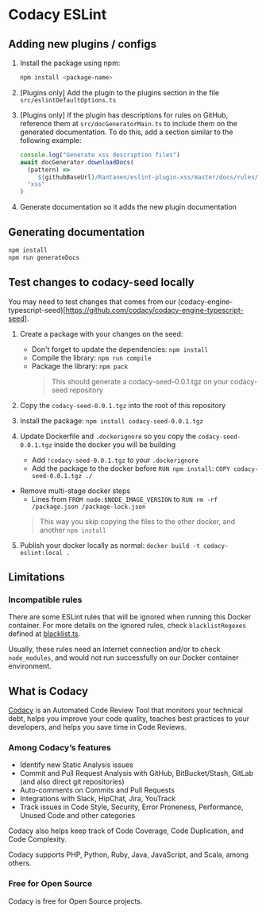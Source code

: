 # Codacy ESLint

## Adding new plugins / configs

1.  Install the package using npm:

    ```bash
    npm install <package-name>
    ```

2.  \[Plugins only\] Add the plugin to the plugins section in the file `src/eslintDefaultOptions.ts`

3.  \[Plugins only\] If the plugin has descriptions for rules on GitHub, reference them
at `src/docGeneratorMain.ts` to include them on the generated documentation. To do this, add a section similar to the following example:

    ```typescript
    console.log("Generate xss description files")
    await docGenerator.downloadDocs(
      (pattern) =>
        `${githubBaseUrl}/Rantanen/eslint-plugin-xss/master/docs/rules/${pattern}.md`,
      "xss"
    )
    ```

4.  Generate documentation so it adds the new plugin documentation

## Generating documentation

```bash
npm install
npm run generateDocs
```

## Test changes to codacy-seed locally
You may need to test changes that comes from our (codacy-engine-typescript-seed)[https://github.com/codacy/codacy-engine-typescript-seed].

1.  Create a package with your changes on the seed:
    - Don't forget to update the dependencies: `npm install`
    - Compile the library: `npm run compile`
    - Package the library: `npm pack`
        > This should generate a codacy-seed-0.0.1.tgz on your codacy-seed repository

2.  Copy the `codacy-seed-0.0.1.tgz` into the root of this repository

3.  Install the package: `npm install codacy-seed-0.0.1.tgz`

4.  Update Dockerfile and `.dockerignore` so you copy the `codacy-seed-0.0.1.tgz` inside the docker you will be building
    *  Add `!codacy-seed-0.0.1.tgz` to your `.dockerignore`
     *  Add the package to the docker before `RUN npm install`: `COPY codacy-seed-0.0.1.tgz ./`
   *  Remove multi-stage docker steps
        *  Lines from `FROM node:$NODE_IMAGE_VERSION` to `RUN rm -rf /package.json /package-lock.json`
        > This way you skip copying the files to the other docker, and another `npm install`

5.  Publish your docker locally as normal: `docker build -t codacy-eslint:local .`

## Limitations

### Incompatible rules

There are some ESLint rules that will be ignored when running this Docker container. For more details on the ignored
rules, check `blacklistRegexes` defined at [blacklist.ts](src/blacklist.ts).

Usually, these rules need an Internet connection and/or to check `node_modules`, and would not run successfully
on our Docker container environment.

## What is Codacy

[Codacy](https://www.codacy.com/) is an Automated Code Review Tool that monitors your technical debt, helps you improve your code quality, teaches best practices to your developers, and helps you save time in Code Reviews.

### Among Codacy’s features
- Identify new Static Analysis issues
- Commit and Pull Request Analysis with GitHub, BitBucket/Stash, GitLab (and also direct git repositories)
- Auto-comments on Commits and Pull Requests
- Integrations with Slack, HipChat, Jira, YouTrack
- Track issues in Code Style, Security, Error Proneness, Performance, Unused Code and other categories

Codacy also helps keep track of Code Coverage, Code Duplication, and Code Complexity.

Codacy supports PHP, Python, Ruby, Java, JavaScript, and Scala, among others.

### Free for Open Source

Codacy is free for Open Source projects.

